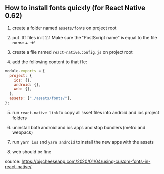 ## How to install fonts quickly (for React Native 0.62)

1. create a folder named ```assets/fonts``` on project root

2. put .ttf files in it
2.1 Make sure the "PostScript name" is equal to the file name + .ttf

3. create a file named ```react-native.config.js``` on project root

4. add the following content to that file:

```javascript
module.exports = {
  project: {
    ios: {},
    android: {},
    web: {},
  },
  assets: ["./assets/fonts/"],
};
```

5. run ```react-native link``` to copy all asset files into android and ios project folders

6. uninstall both android and ios apps and stop bundlers (metro and webpack)

7. run ```yarn ios``` and ```yarn android``` to install the new apps with the assets

8. web should be fine

source: https://bigcheeseapp.com/2020/01/04/using-custom-fonts-in-react-native/
